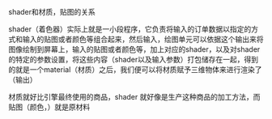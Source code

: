shader和材质，贴图的关系

shader（着色器）实际上就是一小段程序，它负责将输入的订单数据以指定的方式和输入的贴图或者颜色等组合起来，然后输入，绘图单元可以依据这个输出来将图像绘制到屏幕上，输入的贴图或者颜色等，加上对应的shader，以及对shader的特定的参数设置，将这些内容（shader以及输入参数）打包储存在一起，得到的就是一个material（材质）之后，我们便可以将材质赋予三维物体来进行渲染了（输出）	

材质就好比引擎最终使用的商品，shader 就好像是生产这种商品的加工方法，而贴图（颜色，）就是原材料
